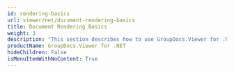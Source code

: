 ```yaml
---
id: rendering-basics
url: viewer/net/document-rendering-basics
title: Document Rendering Basics
weight: 3
description: "This section describes how to use GroupDocs.Viewer for .NET (C#) to convert different document types to PDF, HTML, PNG, and JPEG formats."
productName: GroupDocs.Viewer for .NET
hideChildren: False
isMenuItemWithNoContent: True
---
```

